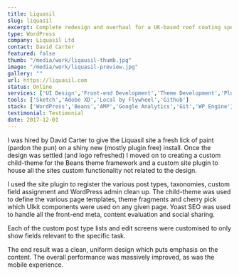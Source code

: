 ```yaml
---
title: Liquasil
slug: liquasil
excerpt: Complete redesign and overhaul for a UK-based roof coating specialist.
type: WordPress
company: Liquasil Ltd
contact: David Carter
featured: false
thumb: "/media/work/liqausil-thumb.jpg"
image: "/media/work/liquasil-preview.jpg"
gallery: ""
url: https://liquasil.com
status: Online
services: ['UI Design','Front-end Development','Theme Development','Plugin Development']
tools: ['Sketch','Adobe XD','Local by Flywheel','Github']
stack: ['WordPress','Beans','AMP','Google Analytics','Git','WP Engine']
testimonial: Testimonial
date: 2017-12-01
---
```

I was hired by David Carter to give the Liquasil site a fresh lick of paint (pardon the pun) on a shiny new (mostly plugin free) install. Once the design was settled (and logo refreshed) I moved on to creating a custom child-theme for the Beans theme framework and a custom site plugin to house all the sites custom functionality not related to the design.

I used the site plugin to register the various post types, taxonomies, custom field assignment and WordPress admin clean up. The child-theme was used to define the various page templates, theme fragments and cherry pick which UIkit components were used on any given page. Yoast SEO was used to handle all the front-end meta, content evaluation and social sharing.

Each of the custom post type lists and edit screens were customised to only show fields relevant to the specific task.

The end result was a clean, uniform design which puts emphasis on the content. The overall performance was massively improved, as was the mobile experience.